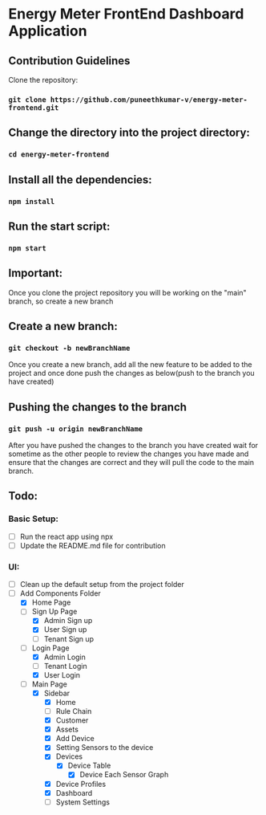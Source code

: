 # Energy Meter FrontEnd Dashboard Application

## Contribution Guidelines

Clone the repository:

### `git clone https://github.com/puneethkumar-v/energy-meter-frontend.git`

## Change the directory into the project directory:

### `cd energy-meter-frontend`

## Install all the dependencies:

### `npm install`

## Run the start script:

### `npm start`

## Important:

Once you clone the project repository you will be working on the "main" branch, so create a new branch

## Create a new branch:

### `git checkout -b newBranchName`

Once you create a new branch, add all the new feature to be added to the project and once done push the changes as below(push to the branch you have created)

## Pushing the changes to the branch

### `git push -u origin newBranchName`

After you have pushed the changes to the branch you have created wait for sometime as the other people to review the changes you have made and ensure that the changes are correct and they will pull the code to the main branch.

## Todo:

### Basic Setup:

- [ ] Run the react app using npx
- [ ] Update the README.md file for contribution

### UI:

- [ ] Clean up the default setup from the project folder
- [ ] Add Components Folder
  - [x] Home Page
  - [ ] Sign Up Page
    - [x] Admin Sign up
    - [x] User Sign up
    - [ ] Tenant Sign up
  - [ ] Login Page
    - [x] Admin Login
    - [ ] Tenant Login
    - [x] User Login
  - [ ] Main Page
    - [x] Sidebar
      - [x] Home
      - [ ] Rule Chain
      - [x] Customer
      - [x] Assets
      - [x] Add Device
      - [x] Setting Sensors to the device
      - [x] Devices
        - [x] Device Table
          - [x] Device Each Sensor Graph
      - [x] Device Profiles
      - [x] Dashboard
      - [ ] System Settings
